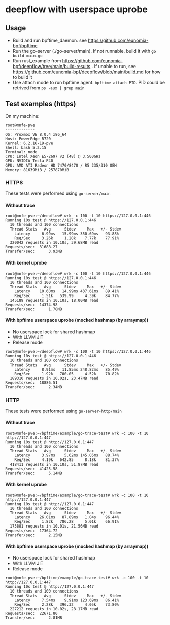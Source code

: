 # deepflow with userspace uprobe

## Usage
- Build and run bpftime_daemon. see https://github.com/eunomia-bpf/bpftime
- Run the go-server (./go-server/main). If not runnable, build it with `go build main.go`
- Run rust_example from https://github.com/eunomia-bpf/deepflow/tree/main/build-results . If unable to run, see https://github.com/eunomia-bpf/deepflow/blob/main/build.md for how to build it
- Use attach mode to run bpftime agent. `bpftime attach PID`. PID could be retrived from `ps -aux | grep main`

## Test examples (https)

On my machine:
```console
root@mnfe-pve 
------------- 
OS: Proxmox VE 8.0.4 x86_64 
Host: PowerEdge R720 
Kernel: 6.2.16-19-pve 
Shell: bash 5.2.15 
Terminal: node 
CPU: Intel Xeon E5-2697 v2 (48) @ 3.500GHz 
GPU: NVIDIA Tesla P40 
GPU: AMD ATI Radeon HD 7470/8470 / R5 235/310 OEM 
Memory: 81639MiB / 257870MiB 
```
### HTTPS
These tests were performed using `go-server/main`
#### Without trace
```console
root@mnfe-pve:~/deepflow# wrk -c 100 -t 10 https://127.0.0.1:446
Running 10s test @ https://127.0.0.1:446
  10 threads and 100 connections
  Thread Stats   Avg      Stdev     Max   +/- Stdev
    Latency     6.99ms   15.99ms 350.69ms   93.88%
    Req/Sec     3.26k     1.20k    7.77k    77.91%
  320042 requests in 10.10s, 39.68MB read
Requests/sec:  31688.27
Transfer/sec:      3.93MB
```
#### With kernel uprobe
```console
root@mnfe-pve:~/deepflow# wrk -c 100 -t 10 https://127.0.0.1:446
Running 10s test @ https://127.0.0.1:446
  10 threads and 100 connections
  Thread Stats   Avg      Stdev     Max   +/- Stdev
    Latency    10.60ms   14.99ms 437.61ms   89.41%
    Req/Sec     1.51k   539.99     4.39k    84.77%
  145189 requests in 10.10s, 18.00MB read
Requests/sec:  14374.98
Transfer/sec:      1.78MB
```
#### With bpftime userspace uprobe (mocked hashmap (by arraymap))
- No userspace lock for shared hashmap
- With LLVM JIT
- Release mode
```console
root@mnfe-pve:~/deepflow# wrk -c 100 -t 10 https://127.0.0.1:446
Running 10s test @ https://127.0.0.1:446
  10 threads and 100 connections
  Thread Stats   Avg      Stdev     Max   +/- Stdev
    Latency     8.91ms   11.85ms 248.82ms   85.49%
    Req/Sec     1.92k   700.05     4.52k    70.82%
  189310 requests in 10.02s, 23.47MB read
Requests/sec:  18886.51
Transfer/sec:      2.34MB
```
### HTTP
These tests were performed using `go-server-http/main`
#### Without trace
```console
root@mnfe-pve:~/bpftime/example/go-trace-test# wrk -c 100 -t 10 http://127.0.0.1:447
Running 10s test @ http://127.0.0.1:447
  10 threads and 100 connections
  Thread Stats   Avg      Stdev     Max   +/- Stdev
    Latency     3.97ms    5.62ms 145.05ms   88.74%
    Req/Sec     4.19k   642.85     8.18k    81.37%
  418411 requests in 10.10s, 51.87MB read
Requests/sec:  41425.58
Transfer/sec:      5.14MB
```
#### With kernel uprobe
```console
root@mnfe-pve:~/bpftime/example/go-trace-test# wrk -c 100 -t 10 http://127.0.0.1:447
Running 10s test @ http://127.0.0.1:447
  10 threads and 100 connections
  Thread Stats   Avg      Stdev     Max   +/- Stdev
    Latency    26.01ms   87.89ms   1.04s    96.44%
    Req/Sec     1.82k   786.28     5.01k    66.91%
  173881 requests in 10.01s, 21.56MB read
Requests/sec:  17364.72
Transfer/sec:      2.15MB
```
#### With bpftime userspace uprobe (mocked hashmap (by arraymap))
- No userspace lock for shared hashmap
- With LLVM JIT
- Release mode
```console
root@mnfe-pve:~/bpftime/example/go-trace-test# wrk -c 100 -t 10 http://127.0.0.1:447
Running 10s test @ http://127.0.0.1:447
  10 threads and 100 connections
  Thread Stats   Avg      Stdev     Max   +/- Stdev
    Latency     7.54ms    9.91ms 123.69ms   86.41%
    Req/Sec     2.28k   396.32     4.05k    73.80%
  227212 requests in 10.02s, 28.17MB read
Requests/sec:  22671.80
Transfer/sec:      2.81MB
```

